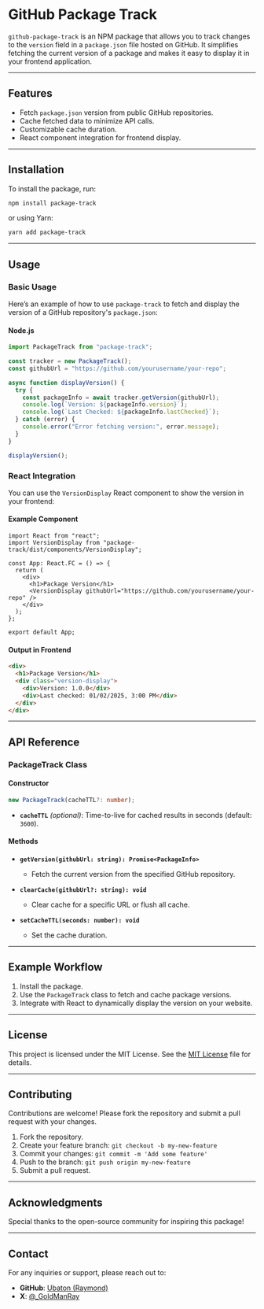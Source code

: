 # GitHub Package Track

`github-package-track` is an NPM package that allows you to track changes to the `version` field in a `package.json` file hosted on GitHub. It simplifies fetching the current version of a package and makes it easy to display it in your frontend application.

---

## Features

- Fetch `package.json` version from public GitHub repositories.
- Cache fetched data to minimize API calls.
- Customizable cache duration.
- React component integration for frontend display.

---

## Installation

To install the package, run:

```bash
npm install package-track

```

or using Yarn:

```bash
yarn add package-track

```

---

## Usage

### Basic Usage

Here’s an example of how to use `package-track` to fetch and display the version of a GitHub repository's `package.json`:

#### Node.js

```typescript
import PackageTrack from "package-track";

const tracker = new PackageTrack();
const githubUrl = "https://github.com/yourusername/your-repo";

async function displayVersion() {
  try {
    const packageInfo = await tracker.getVersion(githubUrl);
    console.log(`Version: ${packageInfo.version}`);
    console.log(`Last Checked: ${packageInfo.lastChecked}`);
  } catch (error) {
    console.error("Error fetching version:", error.message);
  }
}

displayVersion();
```

### React Integration

You can use the `VersionDisplay` React component to show the version in your frontend:

#### Example Component

```tsx
import React from "react";
import VersionDisplay from "package-track/dist/components/VersionDisplay";

const App: React.FC = () => {
  return (
    <div>
      <h1>Package Version</h1>
      <VersionDisplay githubUrl="https://github.com/yourusername/your-repo" />
    </div>
  );
};

export default App;
```

#### Output in Frontend

```html
<div>
  <h1>Package Version</h1>
  <div class="version-display">
    <div>Version: 1.0.0</div>
    <div>Last checked: 01/02/2025, 3:00 PM</div>
  </div>
</div>
```

---

## API Reference

### PackageTrack Class

#### Constructor

```typescript
new PackageTrack(cacheTTL?: number);

```

- **`cacheTTL`** _(optional)_: Time-to-live for cached results in seconds (default: `3600`).

#### Methods

- **`getVersion(githubUrl: string): Promise<PackageInfo>`**

  - Fetch the current version from the specified GitHub repository.

- **`clearCache(githubUrl?: string): void`**

  - Clear cache for a specific URL or flush all cache.

- **`setCacheTTL(seconds: number): void`**

  - Set the cache duration.

---

## Example Workflow

1.  Install the package.
2.  Use the `PackageTrack` class to fetch and cache package versions.
3.  Integrate with React to dynamically display the version on your website.

---

## License

This project is licensed under the MIT License. See the [MIT License](https://mit-license.org/) file for details.

---

## Contributing

Contributions are welcome! Please fork the repository and submit a pull request with your changes.

1.  Fork the repository.
2.  Create your feature branch: `git checkout -b my-new-feature`
3.  Commit your changes: `git commit -m 'Add some feature'`
4.  Push to the branch: `git push origin my-new-feature`
5.  Submit a pull request.

---

## Acknowledgments

Special thanks to the open-source community for inspiring this package!

---

## Contact

For any inquiries or support, please reach out to:

- **GitHub**: [Ubaton (Raymond)](https://github.com/Ubaton)
- **X**: [@\_GoldManRay](https://x.com/_GoldManRay)
